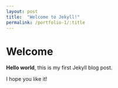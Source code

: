 ```yaml
---
layout: post
title:  "Welcome to Jekyll!"
permalink: /portfolio-1/:title
---
```


# Welcome

**Hello world**, this is my first Jekyll blog post.

I hope you like it!